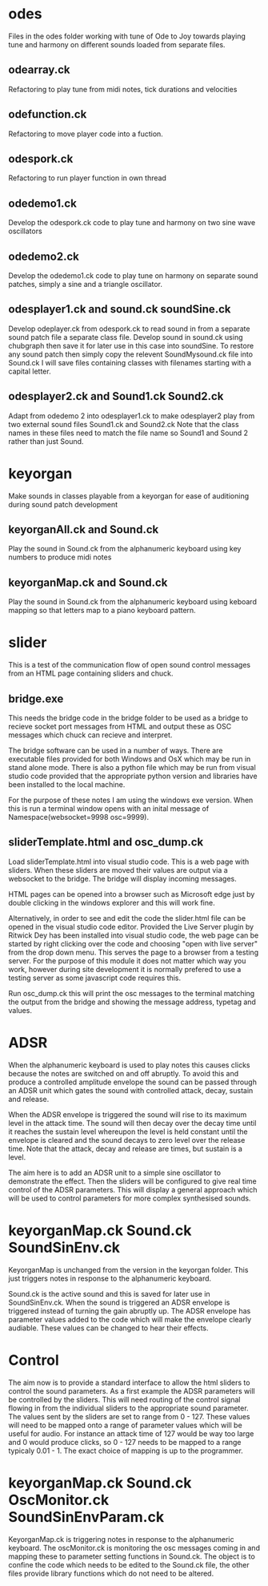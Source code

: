 
# odes

Files in the odes folder working with tune of Ode to Joy towards playing tune and harmony on different sounds loaded from separate files.

## odearray.ck

Refactoring to play tune from midi notes, tick durations and velocities

## odefunction.ck

Refactoring to move player code into a fuction.

## odespork.ck

Refactoring to run player function in own thread

## odedemo1.ck

Develop the odespork.ck code to play tune and harmony on two sine wave oscillators

## odedemo2.ck

Develop the odedemo1.ck code to play tune on harmony on separate sound patches, simply a sine and a triangle oscillator.

## odesplayer1.ck and sound.ck soundSine.ck

Develop odeplayer.ck from odespork.ck to read sound in from a separate sound patch file a separate class file. 
Develop sound in sound.ck using chubgraph then save it for later use in this case into soundSine.
To restore any sound patch then simply copy the relevent SoundMysound.ck file into Sound.ck 
I will save files containing classes with filenames starting with a capital letter.

## odesplayer2.ck and Sound1.ck Sound2.ck

Adapt from odedemo 2 into odesplayer1.ck to make odesplayer2 play from two external sound files Sound1.ck and Sound2.ck
Note that the class names in these files need to match the file name so Sound1 and Sound 2 rather than just Sound.

# keyorgan

Make sounds in classes playable from a keyorgan for ease of auditioning during sound patch development

## keyorganAll.ck and Sound.ck 

Play the sound in Sound.ck from the alphanumeric keyboard using key numbers to produce midi notes

## keyorganMap.ck and Sound.ck 

Play the sound in Sound.ck from the alphanumeric keyboard using keboard mapping so that letters map to a piano keyboard pattern.

# slider

This is a test of the communication flow of open sound control messages from an HTML page containing sliders and chuck.

## bridge.exe

This needs the bridge code in the bridge folder to be used as a bridge to recieve socket port messages from HTML and output these as OSC messages which chuck can recieve and interpret.

The bridge software can be used in a number of ways.  There are executable files provided for both Windows and OsX which may be run in stand alone mode.  There is also a python file which may be run from visual studio code provided that the appropriate python version and libraries have been installed to the local machine.

For the purpose of these notes I am using the windows exe version.  When this is run a terminal window opens with an inital message of Namespace(websocket=9998 osc=9999).

## sliderTemplate.html and osc_dump.ck

Load sliderTemplate.html into visual studio code.  This is a web page with sliders.  When these sliders are moved their values are output via a websocket to the bridge.  The bridge will display incoming messages.

HTML pages can be opened into a browser such as Microsoft edge just by double clicking in the windows explorer and this will work fine.

Alternatively, in order to see and edit the code the slider.html file can be opened in the visual studio code editor.  Provided the Live Server plugin by Ritwick Dey has been installed into visual studio code, the web page can be started by right clicking over the code and choosing "open with live server" from the drop down menu.  This serves the page to a browser from a testing server.  For the purpose of this module it does not matter which way you work, however during site development it is normally prefered to use a testing server as some javascript code requires this.

Run osc_dump.ck this will print the osc messages to the terminal matching the output from the bridge and showing the message address, typetag and values.

# ADSR

When the alphanumeric keyboard is used to play notes this causes clicks because the notes are switched on and off abruptly.  To avoid this and produce a controlled amplitude envelope the sound can be passed through an ADSR unit which gates the sound with controlled attack, decay, sustain and release.

When the ADSR envelope is triggered the sound will rise to its maximum level in the attack time.  The sound will then decay over the decay time until it reaches the sustain level whereupon the level is held constant until the envelope is cleared and the sound decays to zero level over the release time.  Note that the attack, decay and release are times, but sustain is a level.

The aim here is to add an ADSR unit to a simple sine oscillator to demonstrate the effect.  Then the sliders will be configured to give real time control of the ADSR parameters.  This will display a general approach which will be used to control parameters for more complex synthesised sounds.

# keyorganMap.ck Sound.ck SoundSinEnv.ck

KeyorganMap is unchanged from the version in the keyorgan folder.  This just triggers notes in response to the alphanumeric keyboard.

Sound.ck is the active sound and this is saved for later use in SoundSinEnv.ck.  When the sound is triggered an ADSR envelope is triggered instead of turning the gain abruptly up.  The ADSR envelope has parameter values added to the code which will make the envelope clearly audiable.  These values can be changed to hear their effects.

# Control

The aim now is to provide a standard interface to allow the html sliders to control the sound parameters.  As a first example the ADSR parameters will be controlled by the sliders.  This will need routing of the control signal flowing in from the individual sliders to the appropriate sound parameter.  The values sent by  the sliders are set to range from 0 - 127.  These values will need to be mapped onto a range of parameter values which will be useful for audio.  For instance an attack time of 127 would be way too large and 0 would produce clicks, so 0 - 127 needs to be mapped to a range typicaly 0.01 - 1.  The exact choice of mapping is up to the programmer.

# keyorganMap.ck Sound.ck OscMonitor.ck SoundSinEnvParam.ck

KeyorganMap.ck is triggering notes in response to the alphanumeric keyboard.  The oscMonitor.ck is monitoring the osc messages coming in and mapping these to parameter setting functions in Sound.ck.  The object is to confine the code which needs to be edited to the Sound.ck file, the other files provide library functions which do not need to be altered.

